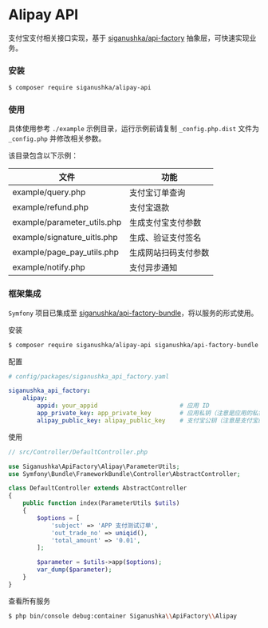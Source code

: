 # Alipay API

支付宝支付相关接口实现，基于 [siganushka/api-factory](https://github.com/siganushka/api-factory) 抽象层，可快速实现业务。

### 安装

```bash
$ composer require siganushka/alipay-api
```

### 使用

具体使用参考 `./example` 示例目录，运行示例前请复制 `_config.php.dist` 文件为 `_config.php` 并修改相关参数。

该目录包含以下示例：

| 文件                        | 功能                 |
| --------------------------- | -------------------- |
| example/query.php           | 支付宝订单查询       |
| example/refund.php          | 支付宝退款           |
| example/parameter_utils.php | 生成支付宝支付参数   |
| example/signature_uitls.php | 生成、验证支付签名   |
| example/page_pay_utils.php  | 生成网站扫码支付参数 |
| example/notify.php          | 支付异步通知         |

### 框架集成

`Symfony` 项目已集成至 [siganushka/api-factory-bundle](https://github.com/siganushka/api-factory-bundle)，将以服务的形式使用。

安装

```bash
$ composer require siganushka/alipay-api siganushka/api-factory-bundle
```

配置

```yaml
# config/packages/siganushka_api_factory.yaml

siganushka_api_factory:
    alipay:
        appid: your_appid                       # 应用 ID
        app_private_key: app_private_key        # 应用私钥（注意是应用的私钥）
        alipay_public_key: alipay_public_key    # 支付宝公钥（注意是支付宝的公钥）
```

使用

```php
// src/Controller/DefaultController.php

use Siganushka\ApiFactory\Alipay\ParameterUtils;
use Symfony\Bundle\FrameworkBundle\Controller\AbstractController;

class DefaultController extends AbstractController
{
    public function index(ParameterUtils $utils)
    {
        $options = [
            'subject' => 'APP 支付测试订单',
            'out_trade_no' => uniqid(),
            'total_amount' => '0.01',
        ];

        $parameter = $utils->app($options);
        var_dump($parameter);
    }
}
```

查看所有服务

```bash
$ php bin/console debug:container Siganushka\\ApiFactory\\Alipay
```
